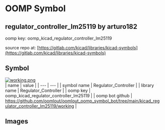 # OOMP Symbol  
## regulator_controller_lm25119  by arturo182  
  
oomp key: oomp_kicad_regulator_controller_lm25119  
  
source repo at: [https://gitlab.com/kicad/libraries/kicad-symbols](https://gitlab.com/kicad/libraries/kicad-symbols)  
## Symbol  
  
[![working.png](working_600.png)](working.png)  
| name | value | 
| --- | --- | 
| symbol name | Regulator_Controller | 
| library name | Regulator_Controller | 
| oomp key | oomp_kicad_regulator_controller_lm25119 | 
| oomp bot github | https://github.com/oomlout/oomlout_oomp_symbol_bot/tree/main/kicad_regulator_controller_lm25119/working | 
## Images  
